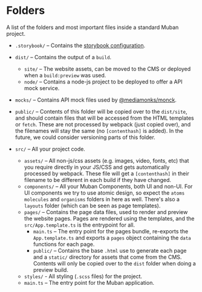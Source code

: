 # Folders

A list of the folders and most important files inside a standard Muban project.

- `.storybook/` – Contains the
  [storybook configuration](https://storybook.js.org/docs/react/configure/overview).

- `dist/` – Contains the output of a `build`.
  - `site/` – The website assets, can be moved to the CMS or deployed when a `build:preview` was
    used.
  - `node/` – Contains a node-js project to be deployed to offer a API mock service.
- `mocks/` – Contains API mock files used by
  [@mediamonks/monck](https://github.com/mediamonks/monck#readme).

- `public/` – Contents of this folder will be copied over to the `dist/site`, and should
  contain files that will be accessed from the HTML templates or `fetch`. These are not
  processed by webpack (just copied over), and the filenames will stay the same (no
  `[contenthash]` is added). In the future, we could consider versioning parts of this folder.

- `src/` – All your project code.

  - `assets/` – All non-js/css assets (e.g. images, video, fonts, etc) that you require directly in
    your JS/CSS and gets automatically processed by webpack. These file will get a `[contenthash]` in
    their filename to be different in each build if they have changed.
  - `components/` – All your Muban Components, both UI and non-UI. For UI components we try to use
    atomic design, so expect the `atoms` `molecules` and `organisms` folders in here as well.
    There's also a `layouts` folder (which can be seen as page templates).
  - `pages/` – Contains the page data files, used to render and preview the website pages. Pages
    are rendered using the templates, and the `src/App.template.ts` is the entrypoint for all.
    - `main.ts` – The entry point for the pages bundle, re-exports the `App.template.ts` and exports
      a `pages` object containing the `data` functions for each page.
    - `public/` – Contains the base `.html` use to generate each page and a `static/` directory for assets
      that come from the CMS. Contents will only be copied over to the `dist` folder when doing a preview build.
  - `styles/` - All styling (`.scss` files) for the project.
  - `main.ts` – The entry point for the Muban application.
